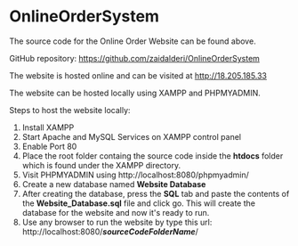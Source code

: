 # OnlineOrderSystem

The source code for the Online Order Website can be found above.

GitHub repository: https://github.com/zaidalderi/OnlineOrderSystem

The website is hosted online and can be visited at http://18.205.185.33

The website can be hosted locally using XAMPP and PHPMYADMIN.

Steps to host the website locally:

1. Install XAMPP
2. Start Apache and MySQL Services on XAMPP control panel
3. Enable Port 80
4. Place the root folder containg the source code inside the **htdocs** folder which is found under the XAMPP directory.
5. Visit PHPMYADMIN using http://localhost:8080/phpmyadmin/
6. Create a new database named **Website Database**
7. After creating the database, press the **SQL** tab and paste the contents of the **Website_Database.sql** file and click go. This will create the database for the website and now it's ready to run.
8. Use any browser to run the website by type this url: http://localhost:8080/<em>**sourceCodeFolderName**</em>/

